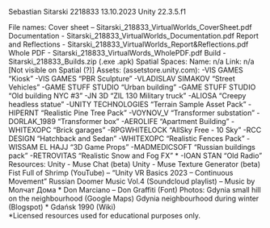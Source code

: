 Sebastian Sitarski
2218833
13.10.2023
Unity 22.3.5.f1


File names:
Cover sheet – Sitarski_218833_VirtualWorlds_CoverSheet.pdf
Documentation - Sitarski_218833_VirtualWorlds_Documentation.pdf
Report and Reflections - Sitarski_218833_VirtualWorlds_Report&Reflections.pdf
Whole PDF - Sitarski_218833_VirtualWords_WholePDF.pdf
Build - Sitarski_218833_Builds.zip (.exe .apk)
Spatial Spaces:
Name: n/a				Link: n/a [Not visible on Spatial (?)]
Assets: (assetstore.unity.com):
-VIS GAMES “Kiosk”
-VIS GAMES “PBR Sculpture”
-VLADISLAV SIMAKOV “Street Vehicles”
-GAME STUFF STUDIO “Urban building”
-GAME STUFF STUDIO “Old building NYC #3”
-JN 3D “ZIL 130 Military truck”
-ALIOSA “Creepy headless statue”
-UNITY TECHNOLOGIES “Terrain Sample Asset Pack”
-HIPERNT “Realistic Pine Tree Pack”
-VOYNOV_V “Transformer substation”
-DORLAK_1989 “Transformer box”
-AEROLIFE “Apartment Building”
-WHITEXOPC “Brick garages”
-RPGWHITELOCK “AllSky Free - 10 Sky”
-RCC DESIGN “Hatchback and Sedan”
-WHITEXOPC “Realistic Fences Pack”
-WISSAM EL HAJJ “3D Game Props”
-MADMEDICSOFT “Russian buildings pack”
-RETROVITAS “Realistic Snow and Fog FX” *
-IOAN STAN “Old Radio”
Resources:
Unity - Muse Chat (beta)
Unity - Muse Texture Generator (beta)
Fist Full of Shrimp (YouTube) – “Unity VR Basics 2023 – Continuous Movement”
Russian Doomer Music Vol.4 (Soundcloud playlist) – Music by Молчат Дома *
Don Marciano – Don Graffiti (Font)
Photos:
Gdynia small hill on the neighbourhood (Google Maps)
Gdynia neighbourhood during winter (Blogspot) *
Gdańsk 1990 (Wiki)	
*Licensed resources used for educational purposes only.
